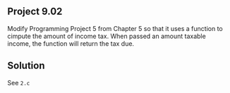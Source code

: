 ## Project 9.02

Modify Programming Project 5 from Chapter 5 so that it uses a function to cimpute the amount of income tax. When passed an amount taxable income, the function will return the tax due.

## Solution

See `2.c`
